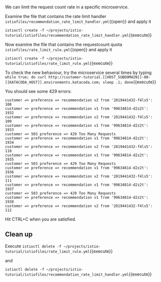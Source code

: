 We can limit the request count rate in a specific microservice.

Examine the file that contains the rate limit handler `istiofiles/recommendation_rate_limit_handler.yml`{{open}} and apply it

`istioctl create -f ~/projects/istio-tutorial/istiofiles/recommendation_rate_limit_handler.yml`{{execute}}

Now examine the file that contains the requestcount quota `istiofiles/rate_limit_rule.yml`{{open}} and apply it

`istioctl create -f ~/projects/istio-tutorial/istiofiles/rate_limit_rule.yml`{{execute}}

To check the new behaviour, try the microservice several times by typing `while true; do curl http://customer-tutorial.[[HOST_SUBDOMAIN]]-80-[[KATACODA_HOST]].environments.katacoda.com; sleep .1; done`{{execute}}

You should see some 429 errors:

```
customer => preference => recommendation v2 from '2819441432-f4ls5': 108
customer => preference => recommendation v1 from '99634814-d2z2t': 1932
customer => preference => recommendation v2 from '2819441432-f4ls5': 109
customer => preference => recommendation v1 from '99634814-d2z2t': 1933
customer => 503 preference => 429 Too Many Requests
customer => preference => recommendation v1 from '99634814-d2z2t': 1934
customer => preference => recommendation v2 from '2819441432-f4ls5': 110
customer => preference => recommendation v1 from '99634814-d2z2t': 1935
customer => 503 preference => 429 Too Many Requests
customer => preference => recommendation v1 from '99634814-d2z2t': 1936
customer => preference => recommendation v2 from '2819441432-f4ls5': 111
customer => preference => recommendation v1 from '99634814-d2z2t': 1937
customer => 503 preference => 429 Too Many Requests
customer => preference => recommendation v1 from '99634814-d2z2t': 1938
customer => preference => recommendation v2 from '2819441432-f4ls5': 112
```

Hit CTRL+C when you are satisfied.

## Clean up

Execute `istioctl delete -f ~/projects/istio-tutorial/istiofiles/rate_limit_rule.yml`{{execute}}

and 

`istioctl delete -f ~/projects/istio-tutorial/istiofiles/recommendation_rate_limit_handler.yml`{{execute}}

